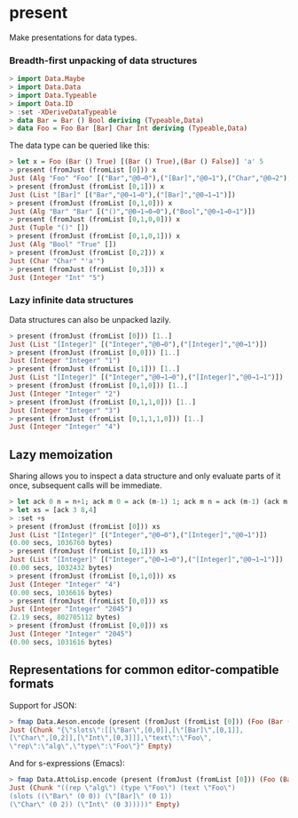present
=====

Make presentations for data types.

### Breadth-first unpacking of data structures

``` haskell
> import Data.Maybe
> import Data.Data
> import Data.Typeable
> import Data.ID
> :set -XDeriveDataTypeable
> data Bar = Bar () Bool deriving (Typeable,Data)
> data Foo = Foo Bar [Bar] Char Int deriving (Typeable,Data)
```

The data type can be queried like this:

``` haskell
> let x = Foo (Bar () True) [(Bar () True),(Bar () False)] 'a' 5
> present (fromJust (fromList [0])) x
Just (Alg "Foo" "Foo" [("Bar","@0→0"),("[Bar]","@0→1"),("Char","@0→2"),("Int","@0→3")])
> present (fromJust (fromList [0,1])) x
Just (List "[Bar]" [("Bar","@0→1→0"),("[Bar]","@0→1→1")])
> present (fromJust (fromList [0,1,0])) x
Just (Alg "Bar" "Bar" [("()","@0→1→0→0"),("Bool","@0→1→0→1")])
> present (fromJust (fromList [0,1,0,0])) x
Just (Tuple "()" [])
> present (fromJust (fromList [0,1,0,1])) x
Just (Alg "Bool" "True" [])
> present (fromJust (fromList [0,2])) x
Just (Char "Char" "'a'")
> present (fromJust (fromList [0,3])) x
Just (Integer "Int" "5")
```

### Lazy infinite data structures

Data structures can also be unpacked lazily.

``` haskell
> present (fromJust (fromList [0])) [1..]
Just (List "[Integer]" [("Integer","@0→0"),("[Integer]","@0→1")])
> present (fromJust (fromList [0,0])) [1..]
Just (Integer "Integer" "1")
> present (fromJust (fromList [0,1])) [1..]
Just (List "[Integer]" [("Integer","@0→1→0"),("[Integer]","@0→1→1")])
> present (fromJust (fromList [0,1,0])) [1..]
Just (Integer "Integer" "2")
> present (fromJust (fromList [0,1,1,0])) [1..]
Just (Integer "Integer" "3")
> present (fromJust (fromList [0,1,1,1,0])) [1..]
Just (Integer "Integer" "4")
```

## Lazy memoization

Sharing allows you to inspect a data structure and only evaluate parts
of it once, subsequent calls will be immediate.

``` haskell
> let ack 0 n = n+1; ack m 0 = ack (m-1) 1; ack m n = ack (m-1) (ack m (n-1))
> let xs = [ack 3 8,4]
> :set +s
> present (fromJust (fromList [0])) xs
Just (List "[Integer]" [("Integer","@0→0"),("[Integer]","@0→1")])
(0.00 secs, 1036760 bytes)
> present (fromJust (fromList [0,1])) xs
Just (List "[Integer]" [("Integer","@0→1→0"),("[Integer]","@0→1→1")])
(0.00 secs, 1032432 bytes)
> present (fromJust (fromList [0,1,0])) xs
Just (Integer "Integer" "4")
(0.00 secs, 1036616 bytes)
> present (fromJust (fromList [0,0])) xs
Just (Integer "Integer" "2045")
(2.19 secs, 802705112 bytes)
> present (fromJust (fromList [0,0])) xs
Just (Integer "Integer" "2045")
(0.00 secs, 1031616 bytes)
```

## Representations for common editor-compatible formats

Support for JSON:

``` haskell
> fmap Data.Aeson.encode (present (fromJust (fromList [0])) (Foo (Bar () True) [] 'a' 6))
Just (Chunk "{\"slots\":[[\"Bar\",[0,0]],[\"[Bar]\",[0,1]],
[\"Char\",[0,2]],[\"Int\",[0,3]]],\"text\":\"Foo\",
\"rep\":\"alg\",\"type\":\"Foo\"}" Empty)
```

And for s-expressions (Emacs):

``` haskell
> fmap Data.AttoLisp.encode (present (fromJust (fromList [0])) (Foo (Bar () True) [] 'a' 6))
Just (Chunk "((rep \"alg\") (type \"Foo\") (text \"Foo\")
(slots ((\"Bar\" (0 0)) (\"[Bar]\" (0 1))
(\"Char\" (0 2)) (\"Int\" (0 3)))))" Empty)
```

